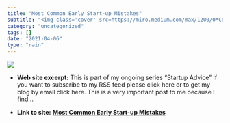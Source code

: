 ```yaml
---
title: "Most Common Early Start-up Mistakes"
subtitle: "<img class='cover' src=https://miro.medium.com/max/1200/0*Ceo01wnaDKMNZs3N.>"
category: "uncategorized"
tags: []
date: "2021-04-06"
type: "rain"
---
```

<img class="cover" src=https://miro.medium.com/max/1200/0*Ceo01wnaDKMNZs3N.>



* **Web site excerpt:** This is part of my ongoing series “Startup Advice” If you want to subscribe to my RSS feed please click here or to get my blog by email click here. This is a very important post to me because I find…

* **Link to site:** **[Most Common Early Start-up Mistakes](http://www.bothsidesofthetable.com/2009/08/17/most-common-early-start-up-mistakes)**